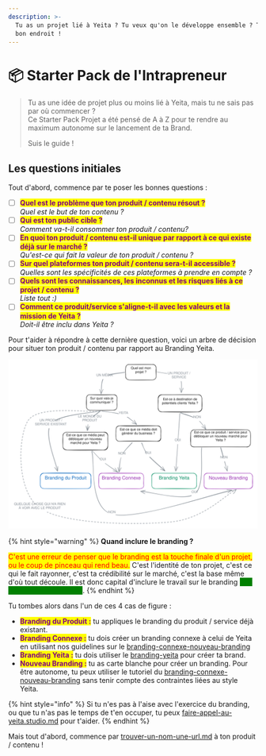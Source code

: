 ```yaml
---
description: >-
  Tu as un projet lié à Yeita ? Tu veux qu'on le développe ensemble ? Tu es au
  bon endroit !
---
```


# 📦 Starter Pack de l'Intrapreneur

> Tu as une idée de projet plus ou moins lié à Yeita, mais tu ne sais pas par où commencer ? \
> Ce Starter Pack Projet a été pensé de A à Z pour te rendre au maximum autonome sur le lancement de ta Brand.
>
> Suis le guide !

## Les questions initiales

Tout d'abord, commence par te poser les bonnes questions :&#x20;

* [ ] <mark style="color:purple;">**Quel est le problème que ton produit / contenu résout ?**</mark> \
  _Quel est le but de ton contenu ?_
* [ ] <mark style="color:purple;">**Qui est ton public cible ?**</mark> \
  _Comment va-t-il consommer ton produit / contenu?_
* [ ] <mark style="color:purple;">**En quoi ton produit / contenu est-il unique par rapport à ce qui existe déjà sur le marché ?**</mark>\
  _Qu'est-ce qui fait la valeur de ton produit / contenu ?_
* [ ] <mark style="color:purple;">**Sur quel plateformes ton produit / contenu sera-t-il accessible ?**</mark>\
  _Quelles sont les spécificités de ces plateformes à prendre en compte ?_
* [ ] <mark style="color:purple;">**Quels sont les connaissances, les inconnus et les risques liés à ce projet / contenu ?**</mark>\
  _Liste tout :)_
* [ ] <mark style="color:purple;">**Comment ce produit/service s'aligne-t-il avec les valeurs et la mission de Yeita ?**</mark>\
  _Doit-il être inclu dans Yeita ?_

Pour t'aider à répondre à cette dernière question, voici un arbre de décision pour situer ton produit / contenu par rapport au Branding Yeita.

<img src="../../.gitbook/assets/file.excalidraw.svg" alt="Arbre de décision du Branding" class="gitbook-drawing">

{% hint style="warning" %}
**Quand inclure le branding ?**

<mark style="color:red;">C'est une erreur de penser que le branding est la touche finale d'un projet, ou le coup de pinceau qui rend beau.</mark> C'est l'identité de ton projet, c'est ce qui le fait rayonner, c'est ta crédibilité sur le marché, c'est la base même d'où tout découle. Il est donc capital d'inclure le travail sur le branding <mark style="color:green;background-color:green;">**dès le départ de ton projet**</mark>.&#x20;
{% endhint %}

Tu tombes alors dans l'un de ces 4 cas de figure :&#x20;

* <mark style="color:purple;">**Branding du Produit :**</mark> tu appliques le branding du produit / service déjà existant.
* <mark style="color:purple;">**Branding Connexe :**</mark> tu dois créer un branding connexe à celui de Yeita en utilisant nos guidelines sur  le [branding-connexe-nouveau-branding](branding-connexe-nouveau-branding/ "mention")
* <mark style="color:purple;">**Branding Yeita :**</mark> tu dois utiliser le [branding-yeita](branding-yeita/ "mention") pour créer ta brand.
* <mark style="color:purple;">**Nouveau Branding :**</mark> tu as carte blanche pour créer un branding. Pour être autonome, tu peux utiliser le tutoriel du [branding-connexe-nouveau-branding](branding-connexe-nouveau-branding/ "mention") sans tenir compte des contraintes liées au style Yeita.&#x20;

{% hint style="info" %}
Si tu n'es pas à l'aise avec l'exercice du branding, ou que tu n'as pas le temps de t'en occuper, tu peux [faire-appel-au-yeita.studio.md](faire-appel-au-yeita.studio.md "mention") pour t'aider.&#x20;
{% endhint %}

Mais tout d'abord, commence par [trouver-un-nom-une-url.md](trouver-un-nom-une-url.md "mention") à ton produit / contenu !
